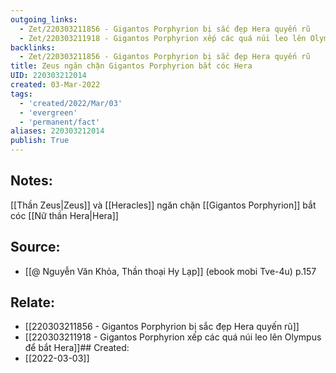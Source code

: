 ```yaml
---
outgoing_links:
  - Zet/220303211856 - Gigantos Porphyrion bị sắc đẹp Hera quyến rũ
  - Zet/220303211918 - Gigantos Porphyrion xếp các quá núi leo lên Olympus để bắt Hera
backlinks:
  - Zet/220303211856 - Gigantos Porphyrion bị sắc đẹp Hera quyến rũ
title: Zeus ngăn chặn Gigantos Porphyrion bắt cóc Hera
UID: 220303212014
created: 03-Mar-2022
tags:
  - 'created/2022/Mar/03'
  - 'evergreen'
  - 'permanent/fact'
aliases: 220303212014
publish: True
---
```

## Notes:
[[Thần Zeus|Zeus]] và [[Heracles]] ngăn chặn [[Gigantos Porphyrion]] bắt cóc [[Nữ thần Hera|Hera]]

## Source:
- [[@ Nguyễn Văn Khỏa, Thần thoại Hy Lạp]] (ebook mobi Tve-4u) p.157

## Relate:
- [[220303211856 - Gigantos Porphyrion bị sắc đẹp Hera quyến rũ]]
- [[220303211918 - Gigantos Porphyrion xếp các quá núi leo lên Olympus để bắt Hera]]## Created:
- [[2022-03-03]]
